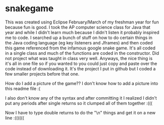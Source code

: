 # snakegame

This was created using Eclipse February/March of my freshman year for fun because fun is good. I took the AP computer science class for Java that year and while I didn't learn much because I didn't listen it probably inspired me to code. I searched up a bunch of stuff on how to do certain things in the Java coding language (eg key listeners and Jframes) and then coded this game referenced from the infamous google snake game. It's all coded in a single class and much of the functions are coded in the constructor. Did not project what was taught in class very well. Anyways, the nice thing is it's all in one file so if you wanted to you could just copy and paste over the code instead of downloading it. It's the project I put in github but I coded a few smaller projects before that one.

How do I add a picture of the game?? I don't know how to add a picture into this readme file :(

I also don't know any of the syntax and after committing it I realized I didn't put any periods after single returns so it clumped all of them together :(((

Now I have to type double returns to do the "\n" things and get it on a new line :((((((
